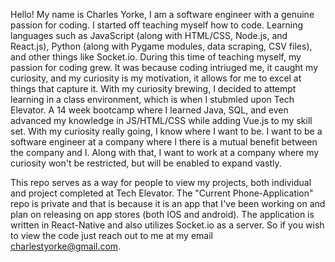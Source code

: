 Hello! My name is Charles Yorke, I am a software engineer with a genuine passion for coding. I started off teaching myself how to code. Learning languages such as JavaScript (along with HTML/CSS, Node.js, and React.js), Python (along with Pygame modules, data scraping, CSV files), and other things like Socket.io. During this time of teaching myself, my passion for coding grew. It was because coding intriuged me, it caught my curiosity, and my curiosity is my motivation, it allows for me to excel at things that capture it. With my curiosity brewing, I decided to attempt learning in a class environment, which is when I stubmled upon Tech Elevator. A 14 week bootcamp where I learned Java, SQL, and even advanced my knowledge in JS/HTML/CSS while adding Vue.js to my skill set. With my curiosity really going, I know where I want to be. I want to be a software engineer at a company where I there is a mutual benefit between the company and I. Along with that, I want to work at a company where my curiosity won't be restricted, but will be enabled to expand vastly.

This repo serves as a way for people to view my projects, both individual and project completed at Tech Elevator. The "Current Phone-Application" repo is private and that is because it is an app that I've been working on and plan on releasing on app stores (both IOS and android). The application is written in React-Native and also utilizes Socket.io as a server. So if you wish to view the code just reach out to me at my email charlestyorke@gmail.com.

